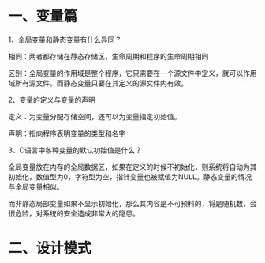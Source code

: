 # 一、变量篇

1、全局变量和静态变量有什么异同？

相同：两者都存储在静态存储区，生命周期和程序的生命周期相同

区别：全局变量的作用域是整个程序，它只需要在一个源文件中定义，就可以作用域所有源文件。而静态变量只要在其定义的源文件内有效。

2、变量的定义与变量的声明

定义：为变量分配存储空间，还可以为变量指定初始值。

声明：指向程序表明变量的类型和名字

3、C语言中各种变量的默认初始值是什么？

全局变量放在内存的全局数据区，如果在定义的时候不初始化，则系统将自动为其初始化，数值型为0，字符型为空，指针变量也被赋值为NULL。静态变量的情况与全局变量相似。

而非静态局部变量如果不显示初始化，那么其内容是不可预料的，将是随机数，会很危险，对系统的安全造成非常大的隐患。

# 二、设计模式





